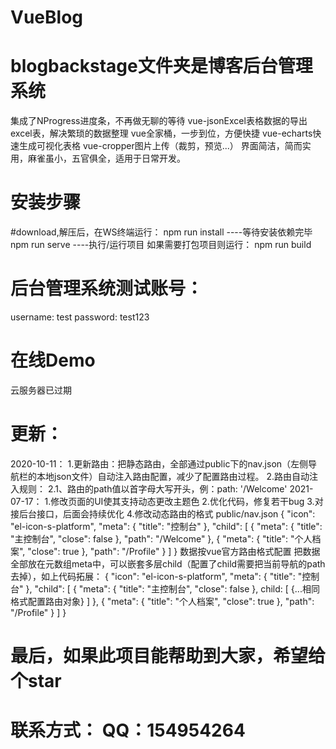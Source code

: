 # VueBlog

# blogbackstage文件夹是博客后台管理系统
集成了NProgress进度条，不再做无聊的等待
vue-jsonExcel表格数据的导出excel表，解决繁琐的数据整理
vue全家桶，一步到位，方便快捷
vue-echarts快速生成可视化表格
vue-cropper图片上传（裁剪，预览...）
界面简洁，简而实用，麻雀虽小，五官俱全，适用于日常开发。

# 安装步骤
#download,解压后，在WS终端运行：
npm run install ----等待安装依赖完毕
npm run serve   ----执行/运行项目
如果需要打包项目则运行：
npm run build

# 后台管理系统测试账号：
username: test
password: test123

# 在线Demo
云服务器已过期

# 更新：
2020-10-11：
1.更新路由：把静态路由，全部通过public下的nav.json（左侧导航栏的本地json文件）自动注入路由配置，减少了配置路由过程。
2.路由自动注入规则：
  2.1、路由的path值以首字母大写开头，例：path: '/Welcome'
2021-07-17：
1.修改页面的UI使其支持动态更改主题色
2.优化代码，修复若干bug
3.对接后台接口，后面会持续优化
4.修改动态路由的格式
  public/nav.json
    {
      "icon": "el-icon-s-platform",
      "meta": {
        "title": "控制台"
      },
      "child": [
        {
          "meta": {
            "title": "主控制台",
            "close": false
          },
          "path": "/Welcome"
        },
        {
          "meta": {
            "title": "个人档案",
            "close": true
          },
          "path": "/Profile"
        }
      ]
    }
 数据按vue官方路由格式配置 把数据全部放在元数组meta中，可以嵌套多层child（配置了child需要把当前导航的path去掉），如上代码拓展：
  {
      "icon": "el-icon-s-platform",
      "meta": {
        "title": "控制台"
      },
      "child": [
        {
          "meta": {
            "title": "主控制台",
            "close": false
          },
          child: [
           {...相同格式配置路由对象}
          ]
        },
        {
          "meta": {
            "title": "个人档案",
            "close": true
          },
          "path": "/Profile"
        }
      ]
    }
# 最后，如果此项目能帮助到大家，希望给个star
# 联系方式： QQ：154954264
